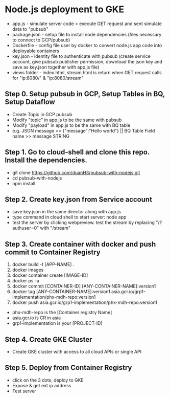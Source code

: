 Node.js deployment to GKE
===================================

- app.js        - simulate server code > execute GET request and sent simulate data to "pubsub"
- package.json  - setup file to install node dependencies (files necessary to connect to GCP/pubsub)
- Dockerfile    - config file user by docker to convert node.js app code into deployable containers
- key.json      - identity file to authenticate with pubsub (create service account, give pubsub publisher permission, download the json key and save as key.json together with     app.js file)
- views folder  - index.html, stream.html is return when GET request calls for "ip:8080/" & "ip:8080/stream"

Step 0. Setup pubsub in GCP, Setup Tables in BQ, Setup Dataflow
--------------
- Create Topic in GCP pubsub
- Modify "topic" in app.js to be the same with pubsub
- Modify "payload" in app.js to be the same with BQ table 
- e.g. JSON message >> {"message":"Hello world"} || BQ Table Field name >> message STRING

Step 1. Go to cloud-shell and clone this repo. Install the dependencies.
--------------
- git clone https://github.com/duanH3/pubsub-with-nodejs.git
- cd pubsub-with-nodejs
- npm install

Step 2. Create key.json from Service account
---------------
- save key.json in the same director along with app.js
- type command in cloud shell to start server: node app
- test the server by clicking webpreview. test the stream by replacing "/?authuser=0" with "/stream"

Step 3. Create container with docker and push commit to Container Registry
---------------
1) docker build -t [APP-NAME] .
2) docker images    
3) docker container create [IMAGE-ID]
4) docker ps -a    
5) docker commit [CONTAINER-ID] [ANY-CONTAINER-NAME]:version1
6) docker tag [ANY-CONTAINER-NAME]:version1 asia.gcr.io/grp1-implementation/phx-mdh-repo:version1
7) docker push asia.gcr.io/grp1-implementation/phx-mdh-repo:version1
- phx-mdh-repo is the [Container registry Name]
- asia.gcr.io is CR in asia
- grp1-implementation is your [PROJECT-ID]

Step 4. Create GKE Cluster
---------------
- Create GKE cluster with access to all cloud APIs or single API

Step 5. Deploy from Container Registry
---------------
- click on the 3 dots, deploy to GKE
- Expose & get ext ip address
- Test server 
